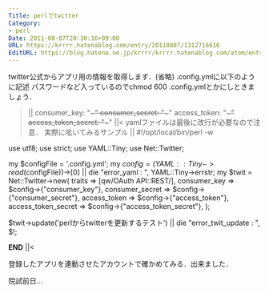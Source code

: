 ```yaml
---
Title: perlでtwitter
Category:
- perl
Date: 2011-08-07T20:30:16+09:00
URL: https://krrrr.hatenablog.com/entry/20110807/1312716616
EditURL: https://blog.hatena.ne.jp/krrrr/krrrr.hatenablog.com/atom/entry/11696248318756263047
---
```


twitter公式からアプリ用の情報を取得します．(省略)
.config.ymlに以下のように記述
パスワードなど入っているのでchmod 600 .config.ymlとかにしときましょう．
>||
consumer_key: "~~~~~~~~~~~"
consumer_secret: "~~~~~~~~~~~"
access_token: "~~~~~~~~~~~"
access_token_secret: "~~~~~~~~~~~"
||<
yamlファイルは最後に改行が必要なので注意．
実際に呟いてみるサンプル
>||
#!/opt/local/bin/perl -w

use utf8;
use strict;
use YAML::Tiny;
use Net::Twitter;

my $configFile = '.config.yml';
my $config = (YAML::Tiny->read($configFile))->[0] ||
    die "error_yaml : ", YAML::Tiny->errstr;
my $twit = Net::Twitter->new(
    traits => [qw/OAuth API::REST/],
    consumer_key => $config->{"consumer_key"},
    consumer_secret => $config->{"consumer_secret"},
    access_token => $config->{"access_token"},
    access_token_secret => $config->{"access_token_secret"},
    );

$twit->update('perlからtwitterを更新するテスト') ||
    die "error_twit_update : ", $!;

__END__
||<

登録したアプリを連動させたアカウントで確かめてみる．出来ました．

院試前日…
